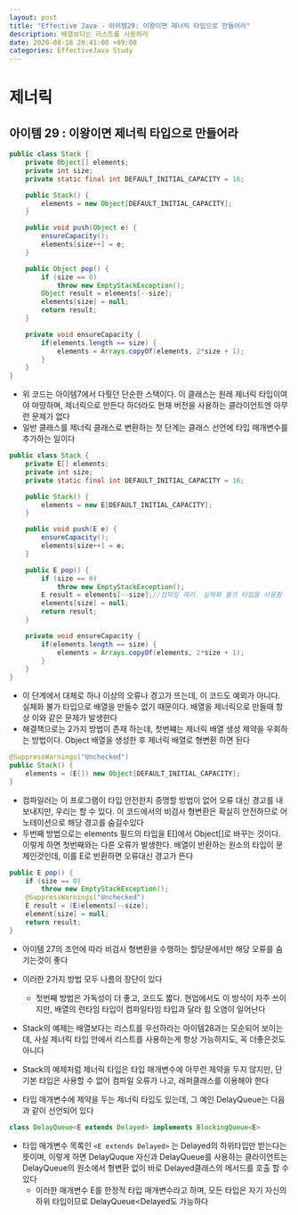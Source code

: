 ```yaml
---
layout: post
title: "Effective Java - 아이템29: 이왕이면 제너릭 타입으로 만들어라"
description: 배열보다는 리스트를 사용하라
date: 2020-08-18 20:41:00 +09:00
categories: EffectiveJava Study
---
```



# 제너릭

## 아이템 29 : 이왕이면 제너릭 타입으로 만들어라

```java
public class Stack {
    private Object[] elements;
    private int size;
    private static final int DEFAULT_INITIAL_CAPACITY = 16;

    public Stack() {
        elements = new Object[DEFAULT_INITIAL_CAPACITY];
    }

    public void push(Object e) {
        ensureCapacity();
        elements[size++] = e;
    }

    public Object pop() {
        if (size == 0) 
            throw new EmptyStackException();
        Object result = elements[--size];
        elements[size] = null;
        return result;
    }

    private void ensureCapacity {
        if(elements.length == size) {
            elements = Arrays.copyOf(elements, 2*size + 1);
        }
    }
}
```

- 위 코드는 아이템7에서 다뤗던 단순한 스택이다. 이 클래스는 원래 제너릭 타입이여야 마땅하며, 제너릭으로 만든다 하더라도 현재 버전을 사용하는 클라이언트엔 아무런 문제가 없다
- 일반 클래스를 제너릭 클래스로 변환하는 첫 단계는 클래스 선언에 타입 매개변수를 추가하는 일이다

```java
public class Stack {
    private E[] elements;
    private int size;
    private static final int DEFAULT_INITIAL_CAPACITY = 16;

    public Stack() {
        elements = new E[DEFAULT_INITIAL_CAPACITY];
    }

    public void push(E e) {
        ensureCapacity();
        elements[size++] = e;
    }

    public E pop() {
        if (size == 0) 
            throw new EmptyStackException();
        E result = elements[--size];//컴파일 에러. 실체화 불가 타입을 사용함
        elements[size] = null;
        return result;
    }

    private void ensureCapacity {
        if(elements.length == size) {
            elements = Arrays.copyOf(elements, 2*size + 1);
        }
    }
}
```

- 이 단계에서 대체로 하나 이상의 오류나 경고가 뜨는데, 이 코드도 예외가 아니다. 실체화 불가 타입으로 배열을 만들수 없기 때문이다. 배열을 제너릭으로 만들때 항상 이와 같은 문제가 발생한다
- 해결책으로는 2가지 방법이 존재 하는데, 첫번쨰는 제너릭 배열 생성 제약을 우회하는 방법이다. Object 배열을 생성한 후 제너릭 배열로 형변환 하면 된다

```java
@SuppressWarnings("Unchecked")
public Stack() {
    elements = (E[]) new Object[DEFAULT_INITIAL_CAPACITY];
}
```

- 컴파일러는 이 프로그램이 타입 안전한지 증명할 방법이 없어 오류 대신 경고를 내보내지만, 우리는 할 수 있다. 이 코드에서의 비검사 형변환은 확실히 안전하므로 어노테이션으로 해당 경고를 숨길수있다
- 두번째 방법으로는 elements 필드의 타입을 E[]에서 Object[]로 바꾸는 것이다. 이렇게 하면 첫번째와는 다른 오류가 발생한다. 
배열이 반환하는 원소의 타입이 문제인것인데, 이를 E로 반환하면 오류대신 경고가 뜬다

```java
public E pop() {
    if (size == 0)
        throw new EmptyStackException();
    @SuppressWarnings("Unchecked")
    E result = (E)elements[--size];
    element[size] = null;
    return result;
}
```

- 아이템 27의 조언에 따라 비검사 형변환을 수행하는 할당문에서만 해당 오류를 숨기는것이 좋다
- 이러한 2가지 방법 모두 나름의 장단이 있다
    * 첫번째 방법은 가독성이 더 좋고, 코드도 짧다. 현업에서도 이 방식이 자주 쓰이지만, 배열의 런타임 타입이 컴파일타임 타입과 달라 힙 오염이 일어난다

- Stack의 예제는 배열보다는 리스트를 우선하라는 아이템28과는 모순되어 보이는데, 사실 제너릭 타입 안에서 리스트를 사용하는게 항상 가능하지도, 꼭 더좋은것도 아니다
- Stack의 예제처럼 제너릭 타입은 타입 매개변수에 아무런 제약을 두지 않지만, 단 기본 타입은 사용할 수 없어 컴파일 오류가 나고, 래퍼클래스를 이용해야 한다
- 타입 매개변수에 제약을 두는 제너릭 타입도 있는데, 그 예인 DelayQueue는 다음과 같이 선언되어 있다

```java
class DelayQueue<E extends Delayed> implements BlockingQueue<E>
```

- 타입 매개변수 목록인 ```<E extends Delayed>``` 는 Delayed의 하위타입만 받는다는 뜻이며, 이렇게 하면 DelayQuque 자신과 DelayQueue를 사용하는 클라이언트는 DelayQueue의 원소에서 형변환 없이 바로 Delayed클래스의 메서드를 호출 할 수 있다
    * 이러한 매개변수 E를 한정적 타입 매개변수라고 하며, 모든 타입은 자기 자신의 하위 타입이므로 DelayQueue<Delayed도 가능하다
